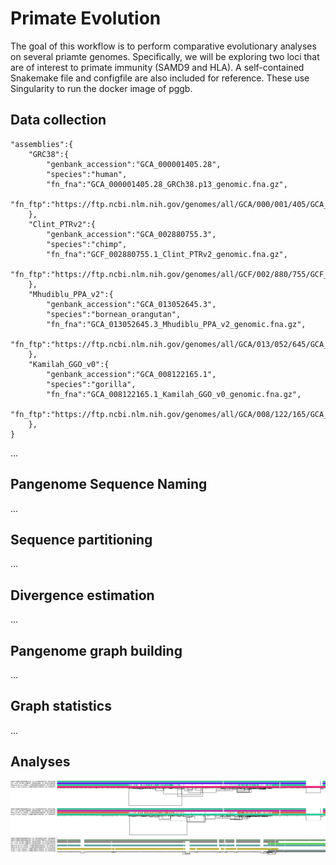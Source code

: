 # Primate Evolution

The goal of this workflow is to perform comparative evolutionary analyses on several priamte genomes. Specifically, we will be exploring two loci that are of interest to primate immunity (SAMD9 and HLA). A self-contained Snakemake file and configfile are also included for reference. These use Singularity to run the docker image of pggb.   

## Data collection

```
"assemblies":{
	"GRC38":{
		"genbank_accession":"GCA_000001405.28",
		"species":"human",
		"fn_fna":"GCA_000001405.28_GRCh38.p13_genomic.fna.gz",
		"fn_ftp":"https://ftp.ncbi.nlm.nih.gov/genomes/all/GCA/000/001/405/GCA_000001405.28_GRCh38.p13/GCA_000001405.28_GRCh38.p13_genomic.fna.gz",
	},
	"Clint_PTRv2":{
		"genbank_accession":"GCA_002880755.3",
		"species":"chimp",
		"fn_fna":"GCF_002880755.1_Clint_PTRv2_genomic.fna.gz",
		"fn_ftp":"https://ftp.ncbi.nlm.nih.gov/genomes/all/GCF/002/880/755/GCF_002880755.1_Clint_PTRv2/GCF_002880755.1_Clint_PTRv2_genomic.fna.gz"
	},
	"Mhudiblu_PPA_v2":{
		"genbank_accession":"GCA_013052645.3",
		"species":"bornean_orangutan",
		"fn_fna":"GCA_013052645.3_Mhudiblu_PPA_v2_genomic.fna.gz",
		"fn_ftp":"https://ftp.ncbi.nlm.nih.gov/genomes/all/GCA/013/052/645/GCA_013052645.3_Mhudiblu_PPA_v2/GCA_013052645.3_Mhudiblu_PPA_v2_genomic.fna.gz"
	},
	"Kamilah_GGO_v0":{
		"genbank_accession":"GCA_008122165.1",
		"species":"gorilla",
		"fn_fna":"GCA_008122165.1_Kamilah_GGO_v0_genomic.fna.gz",
		"fn_ftp":"https://ftp.ncbi.nlm.nih.gov/genomes/all/GCA/008/122/165/GCA_008122165.1_Kamilah_GGO_v0/GCA_008122165.1_Kamilah_GGO_v0_genomic.fna.gz"
	},
}
```

...


## Pangenome Sequence Naming
...


## Sequence partitioning
...


## Divergence estimation
...


## Pangenome graph building
...


## Graph statistics
...


## Analyses
![An ODGI viz visualization of the SAMD9 locus extracted from the Clint](data/out.chr7.10000/SAMD9_Clint/SAMD9_Clint.sorted.png)
![An ODGI viz visualization of the SAMD9 locus extracted against GRC38](data/out.chr7.10000/SAMD9_GRC38/SAMD9_GRC38.sorted.png)
![An ODGI viz visualization of the HLA locus](data/out.chr6.10000/HLA_GRC38/HLA_GRC38.sorted.png)
